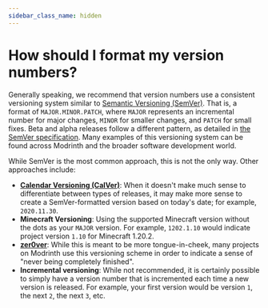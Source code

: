 ```yaml
---
sidebar_class_name: hidden
---
```


# How should I format my version numbers?

Generally speaking, we recommend that version numbers use a consistent versioning system similar to [Semantic Versioning (SemVer)](https://www.geeksforgeeks.org/introduction-semantic-versioning). That is, a format of `MAJOR.MINOR.PATCH`, where `MAJOR` represents an incremental number for major changes, `MINOR` for smaller changes, and `PATCH` for small fixes. Beta and alpha releases follow a different pattern, as detailed in [the SemVer specification](https://semver.org). Many examples of this versioning system can be found across Modrinth and the broader software development world.

While SemVer is the most common approach, this is not the only way. Other approaches include:

- **[Calendar Versioning (CalVer)](https://calver.org)**: When it doesn't make much sense to differentiate between types of releases, it may make more sense to create a SemVer-formatted version based on today's date; for example, `2020.11.30`.
- **Minecraft Versioning**: Using the supported Minecraft version without the dots as your `MAJOR` version. For example, `1202.1.10` would indicate project version `1.10` for Minecraft 1.20.2.
- **[zer0ver](https://0ver.org)**: While this is meant to be more tongue-in-cheek, many projects on Modrinth use this versioning scheme in order to indicate a sense of "never being completely finished".
- **Incremental versioning**: While not recommended, it is certainly possible to simply have a version number that is incremented each time a new version is released. For example, your first version would be version `1`, the next `2`, the next `3`, etc.
